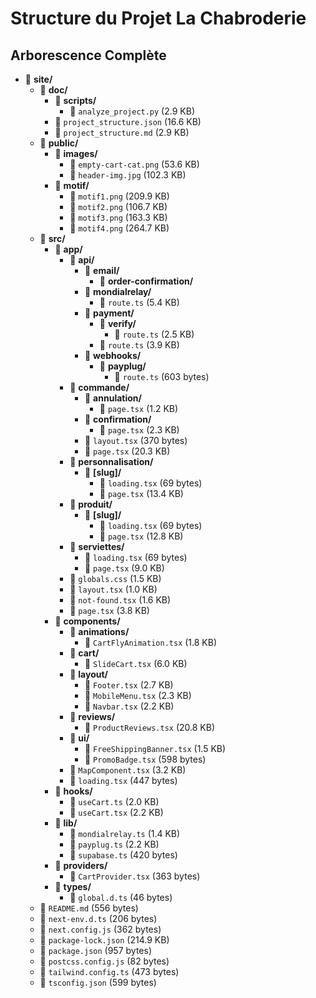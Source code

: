# Structure du Projet La Chabroderie

## Arborescence Complète

- 📁 **site/**
  - 📁 **doc/**
    - 📁 **scripts/**
      - 📄 `analyze_project.py` (2.9 KB)
    - 📄 `project_structure.json` (16.6 KB)
    - 📄 `project_structure.md` (2.9 KB)
  - 📁 **public/**
    - 📁 **images/**
      - 📄 `empty-cart-cat.png` (53.6 KB)
      - 📄 `header-img.jpg` (102.3 KB)
    - 📁 **motif/**
      - 📄 `motif1.png` (209.9 KB)
      - 📄 `motif2.png` (106.7 KB)
      - 📄 `motif3.png` (163.3 KB)
      - 📄 `motif4.png` (264.7 KB)
  - 📁 **src/**
    - 📁 **app/**
      - 📁 **api/**
        - 📁 **email/**
          - 📁 **order-confirmation/**
        - 📁 **mondialrelay/**
          - 📄 `route.ts` (5.4 KB)
        - 📁 **payment/**
          - 📁 **verify/**
            - 📄 `route.ts` (2.5 KB)
          - 📄 `route.ts` (3.9 KB)
        - 📁 **webhooks/**
          - 📁 **payplug/**
            - 📄 `route.ts` (603 bytes)
      - 📁 **commande/**
        - 📁 **annulation/**
          - 📄 `page.tsx` (1.2 KB)
        - 📁 **confirmation/**
          - 📄 `page.tsx` (2.3 KB)
        - 📄 `layout.tsx` (370 bytes)
        - 📄 `page.tsx` (20.3 KB)
      - 📁 **personnalisation/**
        - 📁 **[slug]/**
          - 📄 `loading.tsx` (69 bytes)
          - 📄 `page.tsx` (13.4 KB)
      - 📁 **produit/**
        - 📁 **[slug]/**
          - 📄 `loading.tsx` (69 bytes)
          - 📄 `page.tsx` (12.8 KB)
      - 📁 **serviettes/**
        - 📄 `loading.tsx` (69 bytes)
        - 📄 `page.tsx` (9.0 KB)
      - 📄 `globals.css` (1.5 KB)
      - 📄 `layout.tsx` (1.0 KB)
      - 📄 `not-found.tsx` (1.6 KB)
      - 📄 `page.tsx` (3.8 KB)
    - 📁 **components/**
      - 📁 **animations/**
        - 📄 `CartFlyAnimation.tsx` (1.8 KB)
      - 📁 **cart/**
        - 📄 `SlideCart.tsx` (6.0 KB)
      - 📁 **layout/**
        - 📄 `Footer.tsx` (2.7 KB)
        - 📄 `MobileMenu.tsx` (2.3 KB)
        - 📄 `Navbar.tsx` (2.2 KB)
      - 📁 **reviews/**
        - 📄 `ProductReviews.tsx` (20.8 KB)
      - 📁 **ui/**
        - 📄 `FreeShippingBanner.tsx` (1.5 KB)
        - 📄 `PromoBadge.tsx` (598 bytes)
      - 📄 `MapComponent.tsx` (3.2 KB)
      - 📄 `loading.tsx` (447 bytes)
    - 📁 **hooks/**
      - 📄 `useCart.ts` (2.0 KB)
      - 📄 `useCart.tsx` (2.2 KB)
    - 📁 **lib/**
      - 📄 `mondialrelay.ts` (1.4 KB)
      - 📄 `payplug.ts` (2.2 KB)
      - 📄 `supabase.ts` (420 bytes)
    - 📁 **providers/**
      - 📄 `CartProvider.tsx` (363 bytes)
    - 📁 **types/**
      - 📄 `global.d.ts` (46 bytes)
  - 📄 `README.md` (556 bytes)
  - 📄 `next-env.d.ts` (206 bytes)
  - 📄 `next.config.js` (362 bytes)
  - 📄 `package-lock.json` (214.9 KB)
  - 📄 `package.json` (957 bytes)
  - 📄 `postcss.config.js` (82 bytes)
  - 📄 `tailwind.config.ts` (473 bytes)
  - 📄 `tsconfig.json` (599 bytes)